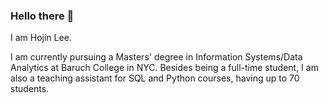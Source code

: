### Hello there 👋

I am Hojin Lee.

I am currently pursuing a Masters' degree in Information Systems/Data Analytics at Baruch College in NYC. Besides being a full-time student, I am also a teaching assistant for SQL and Python courses, having up to 70 students.
